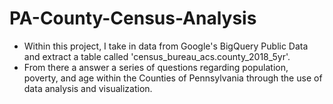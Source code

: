 # PA-County-Census-Analysis
- Within this project, I take in data from Google's BigQuery Public Data and extract a table called 'census_bureau_acs.county_2018_5yr'.
- From there a answer a series of questions regarding population, poverty, and age within the Counties of Pennsylvania through the use of data analysis and visualization. 
